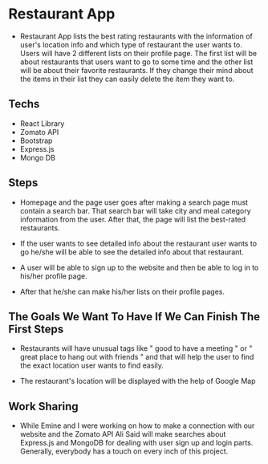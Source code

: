 # Restaurant App

- Restaurant App lists the best rating restaurants with the information of user's location info and which type of restaurant the user wants to. Users will have 2 different lists on their profile page. The first list will be about restaurants that users want to go to some time and the other list will be about their favorite restaurants. If they change their mind about the items in their list they can easily delete the item they want to.

## Techs

- React Library
- Zomato API
- Bootstrap
- Express.js
- Mongo DB

## Steps

- Homepage and the page user goes after making a search page must contain a search bar. That search bar will take city and meal category information from the user. After that, the page will list the best-rated restaurants.   

- If the user wants to see detailed info about the restaurant user wants to go he/she will be able to see the detailed info about that restaurant.

- A user will be able to sign up to the website and then be able to log in to his/her profile page.

- After that he/she can make his/her lists on their profile pages.

## The Goals We Want To Have If We Can Finish The First Steps

- Restaurants will have unusual tags like " good to have a meeting " or " great place to hang out with friends " and that will help the user to find the exact location user wants to find easily.

- The restaurant's location will be displayed with the help of Google Map

## Work Sharing


- While Emine and I were working on how to make a connection with our website and the Zomato API Ali Said will make searches about Express.js and MongoDB for dealing with user sign up and login parts. Generally, everybody has a touch on every inch of this project.


